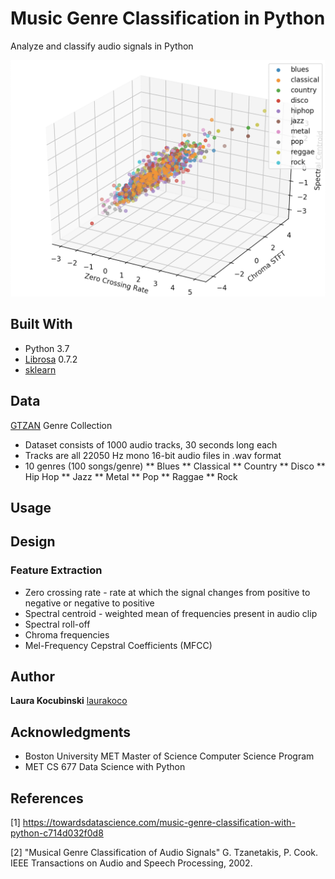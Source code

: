 # Music Genre Classification in Python

Analyze and classify audio signals in Python

<img src="images/3d_plot.png" width="600">

## Built With

* Python 3.7
* [Librosa](https://librosa.org/librosa/) 0.7.2
* [sklearn](https://scikit-learn.org/stable/) 

## Data

[GTZAN](http://marsyas.info/downloads/datasets.html) Genre Collection

* Dataset consists of 1000 audio tracks, 30 seconds long each
* Tracks are all 22050 Hz mono 16-bit audio files in .wav format
* 10 genres (100 songs/genre)
** Blues
** Classical
** Country
** Disco
** Hip Hop
** Jazz
** Metal
** Pop
** Raggae
** Rock

## Usage

## Design

### Feature Extraction

* Zero crossing rate - rate at which the signal changes from positive to negative or negative to positive
* Spectral centroid - weighted mean of frequencies present in audio clip
* Spectral roll-off
* Chroma frequencies
* Mel-Frequency Cepstral Coefficients (MFCC)



## Author

**Laura Kocubinski** [laurakoco](https://github.com/laurakoco)

## Acknowledgments

* Boston University MET Master of Science Computer Science Program
* MET CS 677 Data Science with Python

## References

[1] https://towardsdatascience.com/music-genre-classification-with-python-c714d032f0d8 

[2] "Musical Genre Classification of Audio Signals" G. Tzanetakis, P. Cook. IEEE Transactions on Audio and Speech Processing, 2002.
